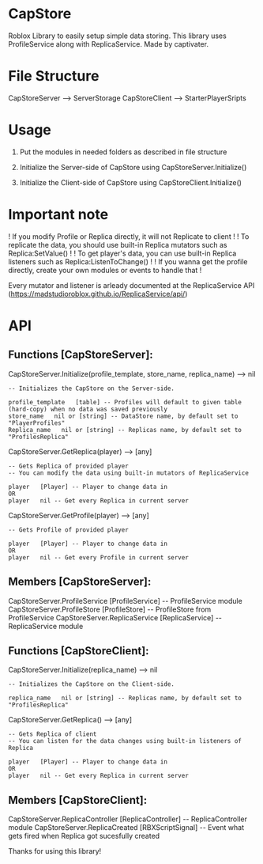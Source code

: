 # CapStore

Roblox Library to easily setup simple data storing.
This library uses ProfileService along with ReplicaService.
Made by captivater.

# File Structure

  CapStoreServer --> ServerStorage
  CapStoreClient --> StarterPlayerSripts

# Usage

  1. Put the modules in needed folders as described in file structure

  2. Initialize the Server-side of CapStore using CapStoreServer.Initialize()

  3. Initialize the Client-side of CapStore using CapStoreClient.Initialize()

# Important note
  ! If you modify Profile or Replica directly, it will not Replicate to client !
  ! To replicate the data, you should use built-in Replica mutators such as Replica:SetValue() !
  ! To get player's data, you can use built-in Replica listeners such as Replica:ListenToChange() !
  ! If you wanna get the profile directly, create your own modules or events to handle that !

Every mutator and listener is arleady documented at the ReplicaService API
(https://madstudioroblox.github.io/ReplicaService/api/)

# API

## Functions [CapStoreServer]:

  CapStoreServer.Initialize(profile_template, store_name, replica_name) --> nil

    -- Initializes the CapStore on the Server-side.

    profile_template   [table] -- Profiles will default to given table (hard-copy) when no data was saved previously
    store_name   nil or [string] -- DataStore name, by default set to "PlayerProfiles"
    Replica_name   nil or [string] -- Replicas name, by default set to "ProfilesReplica"

  CapStoreServer.GetReplica(player) --> [any]

    -- Gets Replica of provided player
    -- You can modify the data using built-in mutators of ReplicaService

    player   [Player] -- Player to change data in
    OR
    player   nil -- Get every Replica in current server

  CapStoreServer.GetProfile(player) --> [any]

    -- Gets Profile of provided player

    player   [Player] -- Player to change data in
    OR
    player   nil -- Get every Profile in current server

## Members [CapStoreServer]:

  CapStoreServer.ProfileService   [ProfileService] -- ProfileService module
  CapStoreServer.ProfileStore   [ProfileStore] -- ProfileStore from ProfileService
  CapStoreServer.ReplicaService   [ReplicaService] -- ReplicaService module

## Functions [CapStoreClient]:

  CapStoreServer.Initialize(replica_name) --> nil

    -- Initializes the CapStore on the Client-side.

    replica_name   nil or [string] -- Replicas name, by default set to "ProfilesReplica"

  CapStoreServer.GetReplica() --> [any]

    -- Gets Replica of client
    -- You can listen for the data changes using built-in listeners of Replica

    player   [Player] -- Player to change data in
    OR
    player   nil -- Get every Replica in current server

## Members [CapStoreClient]:

  CapStoreServer.ReplicaController   [ReplicaController] -- ReplicaController module
  CapStoreServer.ReplicaCreated   [RBXScriptSignal] -- Event what gets fired when Replica got sucesfully created

Thanks for using this library!
	
